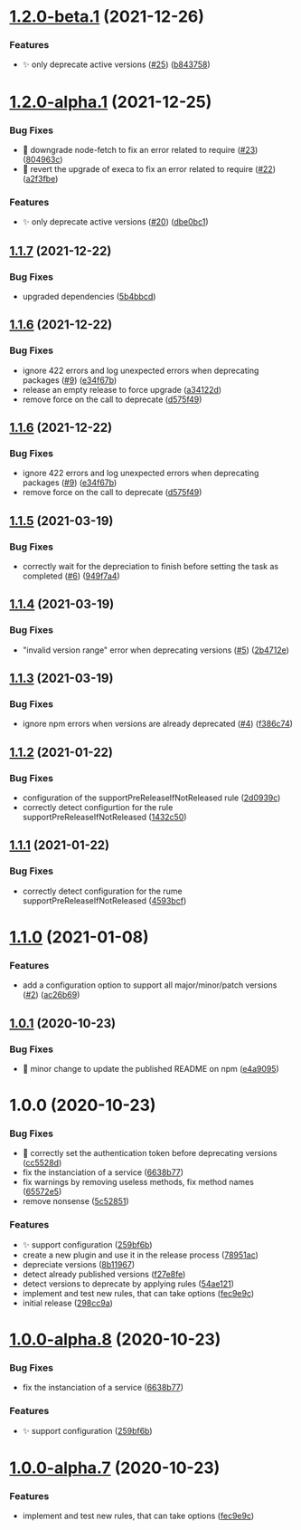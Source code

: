 # [1.2.0-beta.1](https://github.com/ghusse/semantic-release-npm-deprecate-old-versions/compare/v1.1.7...v1.2.0-beta.1) (2021-12-26)


### Features

* ✨ only deprecate active versions ([#25](https://github.com/ghusse/semantic-release-npm-deprecate-old-versions/issues/25)) ([b843758](https://github.com/ghusse/semantic-release-npm-deprecate-old-versions/commit/b8437588a9c25914b540182245943f79c8a20457))

# [1.2.0-alpha.1](https://github.com/ghusse/semantic-release-npm-deprecate-old-versions/compare/v1.1.7...v1.2.0-alpha.1) (2021-12-25)


### Bug Fixes

* :bug: downgrade node-fetch to fix an error related to require ([#23](https://github.com/ghusse/semantic-release-npm-deprecate-old-versions/issues/23)) ([804963c](https://github.com/ghusse/semantic-release-npm-deprecate-old-versions/commit/804963c4d0e00d4d323c27ec80459291fd845874))
* :bug: revert the upgrade of execa to fix an error related to require ([#22](https://github.com/ghusse/semantic-release-npm-deprecate-old-versions/issues/22)) ([a2f3fbe](https://github.com/ghusse/semantic-release-npm-deprecate-old-versions/commit/a2f3fbe894f148bcde8cfb9e7f942b52a7cac80c))


### Features

* :sparkles: only deprecate active versions ([#20](https://github.com/ghusse/semantic-release-npm-deprecate-old-versions/issues/20)) ([dbe0bc1](https://github.com/ghusse/semantic-release-npm-deprecate-old-versions/commit/dbe0bc1cc5c7d17c5ee2b858d1be86feec2d5347))

## [1.1.7](https://github.com/ghusse/semantic-release-npm-deprecate-old-versions/compare/v1.1.6...v1.1.7) (2021-12-22)


### Bug Fixes

* upgraded dependencies ([5b4bbcd](https://github.com/ghusse/semantic-release-npm-deprecate-old-versions/commit/5b4bbcd6459a391f1ff0b8ddfa4e047915565986))

## [1.1.6](https://github.com/ghusse/semantic-release-npm-deprecate-old-versions/compare/v1.1.5...v1.1.6) (2021-12-22)


### Bug Fixes

* ignore 422 errors and log unexpected errors when deprecating packages ([#9](https://github.com/ghusse/semantic-release-npm-deprecate-old-versions/issues/9)) ([e34f67b](https://github.com/ghusse/semantic-release-npm-deprecate-old-versions/commit/e34f67b5bcf7ed0d60df3657dc876cd25ad27a8f))
* release an empty release to force upgrade ([a34122d](https://github.com/ghusse/semantic-release-npm-deprecate-old-versions/commit/a34122d0e38d5495f3d7ff44c94c8e82dcaa14ba))
* remove force on the call to deprecate ([d575f49](https://github.com/ghusse/semantic-release-npm-deprecate-old-versions/commit/d575f49f56871773c936ca0f037f6451cb2f99c6))

## [1.1.6](https://github.com/ghusse/semantic-release-npm-deprecate-old-versions/compare/v1.1.5...v1.1.6) (2021-12-22)


### Bug Fixes

* ignore 422 errors and log unexpected errors when deprecating packages ([#9](https://github.com/ghusse/semantic-release-npm-deprecate-old-versions/issues/9)) ([e34f67b](https://github.com/ghusse/semantic-release-npm-deprecate-old-versions/commit/e34f67b5bcf7ed0d60df3657dc876cd25ad27a8f))
* remove force on the call to deprecate ([d575f49](https://github.com/ghusse/semantic-release-npm-deprecate-old-versions/commit/d575f49f56871773c936ca0f037f6451cb2f99c6))

## [1.1.5](https://github.com/ghusse/semantic-release-npm-deprecate-old-versions/compare/v1.1.4...v1.1.5) (2021-03-19)


### Bug Fixes

* correctly wait for the depreciation to finish before setting the task as completed ([#6](https://github.com/ghusse/semantic-release-npm-deprecate-old-versions/issues/6)) ([949f7a4](https://github.com/ghusse/semantic-release-npm-deprecate-old-versions/commit/949f7a49c16b231b1cf6b1c681cae6dfbd27b3f4))

## [1.1.4](https://github.com/ghusse/semantic-release-npm-deprecate-old-versions/compare/v1.1.3...v1.1.4) (2021-03-19)


### Bug Fixes

* "invalid version range" error when deprecating versions ([#5](https://github.com/ghusse/semantic-release-npm-deprecate-old-versions/issues/5)) ([2b4712e](https://github.com/ghusse/semantic-release-npm-deprecate-old-versions/commit/2b4712e1cf267c014f9a2f16360294360a342d44))

## [1.1.3](https://github.com/ghusse/semantic-release-npm-deprecate-old-versions/compare/v1.1.2...v1.1.3) (2021-03-19)


### Bug Fixes

* ignore npm errors when versions are already deprecated ([#4](https://github.com/ghusse/semantic-release-npm-deprecate-old-versions/issues/4)) ([f386c74](https://github.com/ghusse/semantic-release-npm-deprecate-old-versions/commit/f386c74471260879b43e1d65ed373cf975657c23))

## [1.1.2](https://github.com/ghusse/semantic-release-npm-deprecate-old-versions/compare/v1.1.1...v1.1.2) (2021-01-22)


### Bug Fixes

* configuration of the supportPreReleaseIfNotReleased rule ([2d0939c](https://github.com/ghusse/semantic-release-npm-deprecate-old-versions/commit/2d0939c602675ec5521855489eba05b33d4725b7))
* correctly detect configurtion for the rule supportPreReleaseIfNotReleased ([1432c50](https://github.com/ghusse/semantic-release-npm-deprecate-old-versions/commit/1432c50bc1e08c89848a40d6c4be460b4ffb1d5b))

## [1.1.1](https://github.com/ghusse/semantic-release-npm-deprecate-old-versions/compare/v1.1.0...v1.1.1) (2021-01-22)


### Bug Fixes

* correctly detect configuration for the rume supportPreReleaseIfNotReleased ([4593bcf](https://github.com/ghusse/semantic-release-npm-deprecate-old-versions/commit/4593bcf3351b5c690a8e8b1e73a08d36f6adad9a))

# [1.1.0](https://github.com/ghusse/semantic-release-npm-deprecate-old-versions/compare/v1.0.1...v1.1.0) (2021-01-08)


### Features

* add a configuration option to support all major/minor/patch versions ([#2](https://github.com/ghusse/semantic-release-npm-deprecate-old-versions/issues/2)) ([ac26b69](https://github.com/ghusse/semantic-release-npm-deprecate-old-versions/commit/ac26b697967c055a61cb697394855154323e4b11))

## [1.0.1](https://github.com/ghusse/semantic-release-npm-deprecate-old-versions/compare/v1.0.0...v1.0.1) (2020-10-23)


### Bug Fixes

* :memo: minor change to update the published README on npm ([e4a9095](https://github.com/ghusse/semantic-release-npm-deprecate-old-versions/commit/e4a9095d3054e2db1623cce2688b7924a8efb31c))

# 1.0.0 (2020-10-23)


### Bug Fixes

* :bug: correctly set the authentication token before deprecating versions ([cc5528d](https://github.com/ghusse/semantic-release-npm-deprecate-old-versions/commit/cc5528d394ee53bd2965c59e943696f8cd894851))
* fix the instanciation of a service ([6638b77](https://github.com/ghusse/semantic-release-npm-deprecate-old-versions/commit/6638b7775e6db4aece0c5564667a0b737e04094a))
* fix warnings by removing useless methods, fix method names ([65572e5](https://github.com/ghusse/semantic-release-npm-deprecate-old-versions/commit/65572e55708d31519754a1f4335675f16a8fc39f))
* remove nonsense ([5c52851](https://github.com/ghusse/semantic-release-npm-deprecate-old-versions/commit/5c52851c9750b2559e55e11f62b50c5048c3efb9))


### Features

* :sparkles: support configuration ([259bf6b](https://github.com/ghusse/semantic-release-npm-deprecate-old-versions/commit/259bf6bcff490720e1f2cd0d6c915567f300e5fe))
* create a new plugin and use it in the release process ([78951ac](https://github.com/ghusse/semantic-release-npm-deprecate-old-versions/commit/78951ac720d36c01e0764b9c16861514242c1166))
* depreciate versions ([8b11967](https://github.com/ghusse/semantic-release-npm-deprecate-old-versions/commit/8b1196745cac94884b85bf898dd1878c5b8ad882))
* detect already published versions ([f27e8fe](https://github.com/ghusse/semantic-release-npm-deprecate-old-versions/commit/f27e8fea3272b3cccbba58288aa266574b39432c))
* detect versions to deprecate by applying rules ([54ae121](https://github.com/ghusse/semantic-release-npm-deprecate-old-versions/commit/54ae121af99754ae8cf6b2573f323391b53c9b4b))
* implement and test new rules, that can take options ([fec9e9c](https://github.com/ghusse/semantic-release-npm-deprecate-old-versions/commit/fec9e9c4a9452ffb0fb44e35395c93a68384bfd2))
* initial release ([298cc9a](https://github.com/ghusse/semantic-release-npm-deprecate-old-versions/commit/298cc9a34d805b15be07bc85f9e55048dab0efdc))

# [1.0.0-alpha.8](https://github.com/ghusse/semantic-release-npm-deprecate-old-versions/compare/v1.0.0-alpha.7...v1.0.0-alpha.8) (2020-10-23)


### Bug Fixes

* fix the instanciation of a service ([6638b77](https://github.com/ghusse/semantic-release-npm-deprecate-old-versions/commit/6638b7775e6db4aece0c5564667a0b737e04094a))


### Features

* :sparkles: support configuration ([259bf6b](https://github.com/ghusse/semantic-release-npm-deprecate-old-versions/commit/259bf6bcff490720e1f2cd0d6c915567f300e5fe))

# [1.0.0-alpha.7](https://github.com/ghusse/semantic-release-npm-deprecate-old-versions/compare/v1.0.0-alpha.6...v1.0.0-alpha.7) (2020-10-23)


### Features

* implement and test new rules, that can take options ([fec9e9c](https://github.com/ghusse/semantic-release-npm-deprecate-old-versions/commit/fec9e9c4a9452ffb0fb44e35395c93a68384bfd2))
